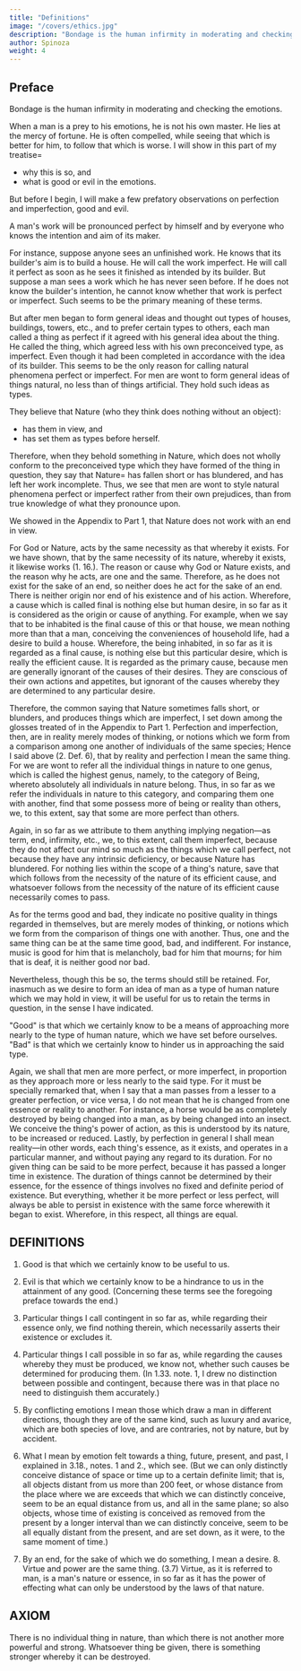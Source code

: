 ```yaml
---
title: "Definitions"
image: "/covers/ethics.jpg"
description: "Bondage is the human infirmity in moderating and checking the emotions"
author: Spinoza
weight: 4
---
```



<!-- date=  2015-09-09 -->


## Preface

Bondage is the human infirmity in moderating and checking the emotions.

When a man is a prey to his emotions, he is not his own master. He lies at the mercy of fortune.
He is often compelled, while seeing that which is better for him, to follow that which is worse.
I will show in this part of my treatise= 
- why this is so, and
- what is good or evil in the emotions.

But before I begin, I will make a few prefatory observations on perfection and imperfection, good and evil.
 
A man's work will be pronounced perfect by himself and by everyone who knows the intention and aim of its maker.

For instance, suppose anyone sees an unfinished work.
He knows that its builder's aim is to build a house.
He will call the work imperfect.
He will call it perfect as soon as he sees it finished as intended by its builder.
But suppose a man sees a work which he has never seen before.
If he does not know the builder's intention, he cannot know whether that work is perfect or imperfect.
Such seems to be the primary meaning of these terms.
 
But after men began to form general ideas and thought out types of houses, buildings, towers, etc., and to prefer certain types to others, each man called a thing as perfect if it agreed with his general idea about the thing.
He called the thing, which agreed less with his own preconceived type, as imperfect.
Even though it had been completed in accordance with the idea of its builder.
This seems to be the only reason for calling natural phenomena perfect or imperfect.
For men are wont to form general ideas of things natural, no less than of things artificial.
They hold such ideas as types.

They believe that Nature (who they think does nothing without an object):
- has them in view, and
- has set them as types before herself.

Therefore, when they behold something in Nature, which does not wholly conform to the preconceived type which they have formed of the thing in question, they say that Nature= 
has fallen short or has blundered, and
has left her work incomplete.
Thus, we see that men are wont to style natural phenomena perfect or imperfect rather from their own prejudices, than from true knowledge of what they pronounce upon.
 
We showed in the Appendix to Part 1, that Nature does not work with an end in view.

For God or Nature, acts by the same necessity as that whereby it exists.
For we have shown, that by the same necessity of its nature, whereby it exists, it likewise works (1. 16.).
The reason or cause why God or Nature exists, and the reason why he acts, are one and the same.
Therefore, as he does not exist for the sake of an end, so neither does he act for the sake of an end.
There is neither origin nor end of his existence and of his action.
Wherefore, a cause which is called final is nothing else but human desire, in so far as it is considered as the origin or cause of anything.
For example, when we say that to be inhabited is the final cause of this or that house, we mean nothing more than that a man, conceiving the conveniences of household life, had a desire to build a house.
Wherefore, the being inhabited, in so far as it is regarded as a final cause, is nothing else but this particular desire, which is really the efficient cause.
It is regarded as the primary cause, because men are generally ignorant of the causes of their desires.
They are conscious of their own actions and appetites, but ignorant of the causes whereby they are determined to any particular desire.

Therefore, the common saying that Nature sometimes falls short, or blunders, and produces things which are imperfect, I set down among the glosses treated of in the Appendix to Part 1.
Perfection and imperfection, then, are in reality merely modes of thinking, or notions which we form from a comparison among one another of individuals of the same species;
Hence I said above (2. Def. 6), that by reality and perfection I mean the same thing.
For we are wont to refer all the individual things in nature to one genus, which is called the highest genus, namely, to the category of Being, whereto absolutely all individuals in nature belong.
Thus, in so far as we refer the individuals in nature to this category, and comparing them one with another, find that some possess more of being or reality than others, we, to this extent, say that some are more perfect than others.

Again, in so far as we attribute to them anything implying negation—as term, end, infirmity, etc., we, to this extent, call them imperfect, because they do not affect our mind so much as the things which we call perfect, not because they have any intrinsic deficiency, or because Nature has blundered.
For nothing lies within the scope of a thing's nature, save that which follows from the necessity of the nature of its efficient cause, and whatsoever follows from the necessity of the nature of its efficient cause necessarily comes to pass.
 
As for the terms good and bad, they indicate no positive quality in things regarded in themselves, but are merely modes of thinking, or notions which we form from the comparison of things one with another.
Thus, one and the same thing can be at the same time good, bad, and indifferent.
For instance, music is good for him that is melancholy, bad for him that mourns; for him that is deaf, it is neither good nor bad.
 
Nevertheless, though this be so, the terms should still be retained.
For, inasmuch as we desire to form an idea of man as a type of human nature which we may hold in view, it will be useful for us to retain the terms in question, in the sense I have indicated.
 
"Good" is that which we certainly know to be a means of approaching more nearly to the type of human nature, which we have set before ourselves.
"Bad" is that which we certainly know to hinder us in approaching the said type.

Again, we shall that men are more perfect, or more imperfect, in proportion as they approach more or less nearly to the said type.
For it must be specially remarked that, when I say that a man passes from a lesser to a greater perfection, or vice versa, I do not mean that he is changed from one essence or reality to another.
For instance, a horse would be as completely destroyed by being changed into a man, as by being changed into an insect.
We conceive the thing's power of action, as this is understood by its nature, to be increased or reduced.
Lastly, by perfection in general I shall mean reality—in other words, each thing's essence, as it exists, and operates in a particular manner, and without paying any regard to its duration.
For no given thing can be said to be more perfect, because it has passed a longer time in existence.
The duration of things cannot be determined by their essence, for the essence of things involves no fixed and definite period of existence.
But everything, whether it be more perfect or less perfect, will always be able to persist in existence with the same force wherewith it began to exist.
Wherefore, in this respect, all things are equal.

 
## DEFINITIONS

1. Good is that which we certainly know to be useful to us. 

2. Evil is that which we certainly know to be a hindrance to us in the attainment of any good. (Concerning these terms see the foregoing preface towards the end.) 

3. Particular things I call contingent in so far as, while regarding their essence only, we find nothing therein, which necessarily asserts their existence or excludes it. 

4. Particular things I call possible in so far as, while regarding the causes whereby they must be produced, we know not, whether such causes be determined for producing them. (In 1.33. note. 1, I drew no distinction between possible and contingent, because there was in that place no need to distinguish them accurately.) 

5. By conflicting emotions I mean those which draw a man in different directions, though they are of the same kind, such as luxury and avarice, which are both species of love, and are contraries, not by nature, but by accident. 

6. What I mean by emotion felt towards a thing, future, present, and past, I explained in 3.18., notes. 1 and 2., which see. (But we can only distinctly conceive distance of space or time up to a certain definite limit; that is, all objects distant from us more than 200 feet, or whose distance from the place where we are exceeds that which we can distinctly conceive, seem to be an equal distance from us, and all in the same plane; so also objects, whose time of existing is conceived as removed from the present by a longer interval than we can distinctly conceive, seem to be all equally distant from the present, and are set down, as it were, to the same moment of time.) 

7. By an end, for the sake of which we do something, I mean a desire. 8. Virtue and power are the same thing.
(3.7) Virtue, as it is referred to man, is a man's nature or essence, in so far as it has the power of effecting what can only be understood by the laws of that nature.
 

## AXIOM

There is no individual thing in nature, than which there is not another more powerful and strong. Whatsoever thing be given, there is something stronger whereby it can be destroyed.
